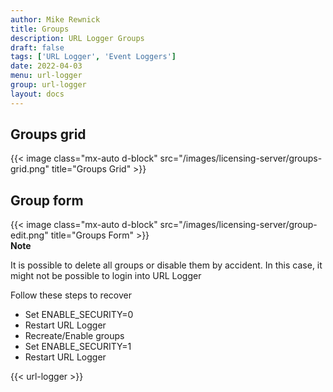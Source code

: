 ```yaml
---
author: Mike Rewnick
title: Groups
description: URL Logger Groups
draft: false
tags: ['URL Logger', 'Event Loggers']
date: 2022-04-03
menu: url-logger
group: url-logger
layout: docs
---
```


## Groups grid

{{< image class="mx-auto d-block"  src="/images/licensing-server/groups-grid.png" title="Groups Grid" >}}

## Group form

{{< image class="mx-auto d-block"  src="/images/licensing-server/group-edit.png" title="Groups Form" >}}
\
**Note**

It is possible to delete all groups or disable them by accident. In this case, it might not be possible to login into URL Logger

Follow these steps to recover

- Set ENABLE_SECURITY=0
- Restart URL Logger
- Recreate/Enable groups
- Set ENABLE_SECURITY=1
- Restart URL Logger

{{< url-logger >}}
